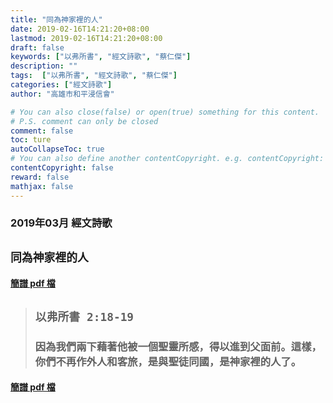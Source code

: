 ```yaml
---
title: "同為神家裡的人"
date: 2019-02-16T14:21:20+08:00
lastmod: 2019-02-16T14:21:20+08:00
draft: false
keywords: ["以弗所書", "經文詩歌", "蔡仁傑"]
description: ""
tags:  ["以弗所書", "經文詩歌", "蔡仁傑"]
categories: ["經文詩歌"]
author: "高雄市和平浸信會"

# You can also close(false) or open(true) something for this content.
# P.S. comment can only be closed
comment: false
toc: ture
autoCollapseToc: true
# You can also define another contentCopyright. e.g. contentCopyright: "This is another copyright."
contentCopyright: false
reward: false
mathjax: false
---
```


### 2019年03月 經文詩歌

## `同為神家裡的人`

#### [簡譜 pdf 檔](/pdf-h/h201903.pdf "同為神家裡的人")

> ## `以弗所書 2:18-19`
>
> ###  因為我們兩下藉著他被一個聖靈所感，得以進到父面前。這樣，你們不再作外人和客旅，是與聖徒同國，是神家裡的人了。

#### [簡譜 pdf 檔](/pdf-h/h201903.pdf "同為神家裡的人")